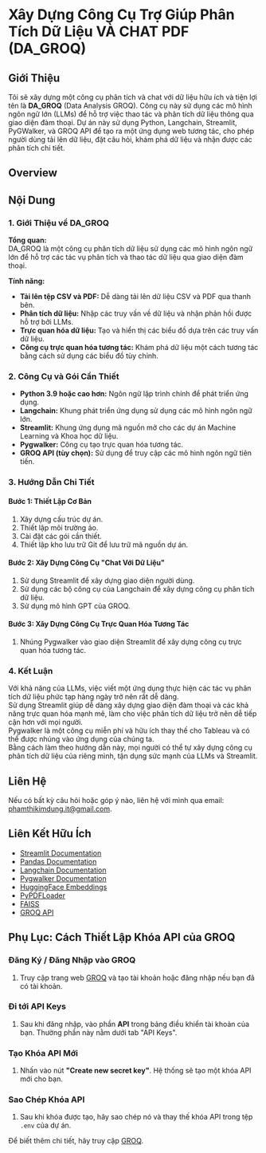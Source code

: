 # Xây Dựng Công Cụ Trợ Giúp Phân Tích Dữ Liệu VÀ CHAT PDF (DA_GROQ)

## Giới Thiệu

Tôi sẽ xây dựng một công cụ phân tích và chat với dữ liệu hữu ích và tiện lợi tên là **DA_GROQ** (Data Analysis GROQ). Công cụ này sử dụng các mô hình ngôn ngữ lớn (LLMs) để hỗ trợ việc thao tác và phân tích dữ liệu thông qua giao diện đàm thoại. Dự án này sử dụng Python, Langchain, Streamlit, PyGWalker, và GROQ API để tạo ra một ứng dụng web tương tác, cho phép người dùng tải lên dữ liệu, đặt câu hỏi, khám phá dữ liệu và nhận được các phân tích chi tiết.

## Overview


## Nội Dung

### 1. Giới Thiệu về DA_GROQ

**Tổng quan:**  
DA_GROQ là một công cụ phân tích dữ liệu sử dụng các mô hình ngôn ngữ lớn để hỗ trợ các tác vụ phân tích và thao tác dữ liệu qua giao diện đàm thoại.

**Tính năng:**
- **Tải lên tệp CSV và PDF:** Dễ dàng tải lên dữ liệu CSV và PDF qua thanh bên.
- **Phân tích dữ liệu:** Nhập các truy vấn về dữ liệu và nhận phản hồi được hỗ trợ bởi LLMs.
- **Trực quan hóa dữ liệu:** Tạo và hiển thị các biểu đồ dựa trên các truy vấn dữ liệu.
- **Công cụ trực quan hóa tương tác:** Khám phá dữ liệu một cách tương tác bằng cách sử dụng các biểu đồ tùy chỉnh.

### 2. Công Cụ và Gói Cần Thiết

- **Python 3.9 hoặc cao hơn:** Ngôn ngữ lập trình chính để phát triển ứng dụng.
- **Langchain:** Khung phát triển ứng dụng sử dụng các mô hình ngôn ngữ lớn.
- **Streamlit:** Khung ứng dụng mã nguồn mở cho các dự án Machine Learning và Khoa học dữ liệu.
- **Pygwalker:** Công cụ tạo trực quan hóa tương tác.
- **GROQ API (tùy chọn):** Sử dụng để truy cập các mô hình ngôn ngữ tiên tiến.

### 3. Hướng Dẫn Chi Tiết

#### Bước 1: Thiết Lập Cơ Bản
1. Xây dựng cấu trúc dự án.
2. Thiết lập môi trường ảo.
3. Cài đặt các gói cần thiết.
4. Thiết lập kho lưu trữ Git để lưu trữ mã nguồn dự án.

#### Bước 2: Xây Dựng Công Cụ "Chat Với Dữ Liệu"
1. Sử dụng Streamlit để xây dựng giao diện người dùng.
2. Sử dụng các bộ công cụ của Langchain để xây dựng công cụ phân tích dữ liệu.
3. Sử dụng mô hình GPT của GROQ.

#### Bước 3: Xây Dựng Công Cụ Trực Quan Hóa Tương Tác
1. Nhúng Pygwalker vào giao diện Streamlit để xây dựng công cụ trực quan hóa tương tác.

### 4. Kết Luận

Với khả năng của LLMs, việc viết một ứng dụng thực hiện các tác vụ phân tích dữ liệu phức tạp hàng ngày trở nên rất dễ dàng.  
Sử dụng Streamlit giúp dễ dàng xây dựng giao diện đàm thoại và các khả năng trực quan hóa mạnh mẽ, làm cho việc phân tích dữ liệu trở nên dễ tiếp cận hơn với mọi người.  
Pygwalker là một công cụ miễn phí và hữu ích thay thế cho Tableau và có thể được nhúng vào ứng dụng của chúng ta.  
Bằng cách làm theo hướng dẫn này, mọi người có thể tự xây dựng công cụ phân tích dữ liệu của riêng mình, tận dụng sức mạnh của LLMs và Streamlit.

## Liên Hệ

Nếu có bất kỳ câu hỏi hoặc góp ý nào, liên hệ với mình qua email: [phamthikimdung.it@gmail.com](mailto:phamthikimdung.it@gmail.com).

## Liên Kết Hữu Ích

- [Streamlit Documentation](https://docs.streamlit.io/)
- [Pandas Documentation](https://pandas.pydata.org/docs/)
- [Langchain Documentation](https://langchain.readthedocs.io/)
- [Pygwalker Documentation](https://pygwalker.github.io/)
- [HuggingFace Embeddings](https://huggingface.co/docs/transformers/embeddings)
- [PyPDFLoader](https://pypdfloader.readthedocs.io/)
- [FAISS](https://faiss.ai/)
- [GROQ API](https://groq.com/docs/api)

## Phụ Lục: Cách Thiết Lập Khóa API của GROQ

### Đăng Ký / Đăng Nhập vào GROQ

1. Truy cập trang web [GROQ](https://groq.com/) và tạo tài khoản hoặc đăng nhập nếu bạn đã có tài khoản.

### Đi tới API Keys

1. Sau khi đăng nhập, vào phần **API** trong bảng điều khiển tài khoản của bạn. Thường phần này nằm dưới tab "API Keys".

### Tạo Khóa API Mới

1. Nhấn vào nút **"Create new secret key"**. Hệ thống sẽ tạo một khóa API mới cho bạn.

### Sao Chép Khóa API

1. Sau khi khóa được tạo, hãy sao chép nó và thay thế khóa API trong tệp `.env` của dự án.

Để biết thêm chi tiết, hãy truy cập [GROQ](https://groq.com/docs/api).
